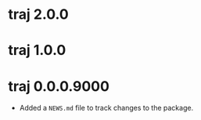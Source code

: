 # traj 2.0.0

# traj 1.0.0

# traj 0.0.0.9000

* Added a `NEWS.md` file to track changes to the package.
